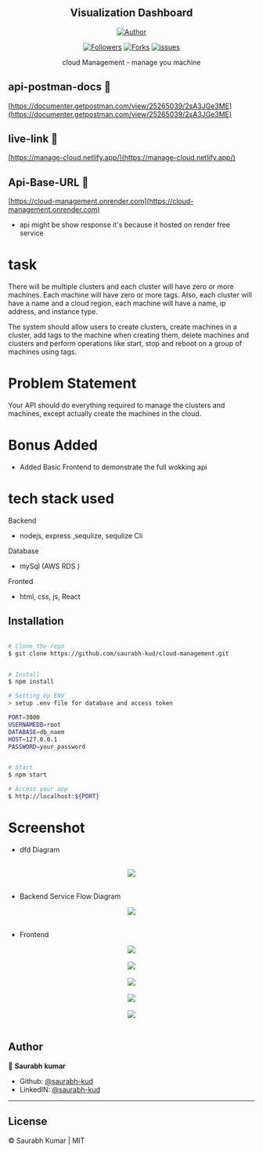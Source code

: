 <h2 align='center'>Visualization Dashboard</h2>
<p align="center">
<a href="https://github.com/saurabh-kud"><img title="Author" src="https://img.shields.io/badge/Author-saurabh-kud--red.svg?style=for-the-badge&logo=github"></a>
</p>

<p align="center">
<a href="https://github.com/saurabh-kud"><img title="Followers" src="https://img.shields.io/github/followers/saurabh-kud?color=teal&style=flat-square"></a>
<a href="https://github.com/saurabh-kud/cloud-management/network/members"><img title="Forks" src="https://img.shields.io/github/forks/saurabh-kud/cloud-management?color=lightgrey&style=flat-square"></a>
<a href="https://github.com/saurabh-kud/cloud-management/issues"><img title="issues" src="https://img.shields.io/github/issues/saurabh-kud/cloud-management?style=flat-square">
</a>

</p>

<p align="center">
    cloud Management - manage you machine
</p>

## api-postman-docs 🔗

[https://documenter.getpostman.com/view/25265039/2sA3JGe3ME](https://documenter.getpostman.com/view/25265039/2sA3JGe3ME)

## live-link 🔗

[https://manage-cloud.netlify.app/](https://manage-cloud.netlify.app/)

## Api-Base-URL 🔗

[https://cloud-management.onrender.com](https://cloud-management.onrender.com)

- api might be show response it's because it hosted on render free service

# task

There will be multiple clusters and each cluster will have zero or more machines.
Each machine will have zero or more tags. Also, each cluster will have a name and a
cloud region, each machine will have a name, ip address, and instance type.

The system should allow users to create clusters, create machines in a cluster, add
tags to the machine when creating them, delete machines and clusters and perform
operations like start, stop and reboot on a group of machines using tags.

# Problem Statement

Your API should do everything required to manage the clusters and machines, except
actually create the machines in the cloud.

# Bonus Added

- Added Basic Frontend to demonstrate the full wokking api

# tech stack used

Backend

- nodejs, express ,sequlize, sequlize Cli

Database

- mySql (AWS RDS )

Fronted

- html, css, js, React

## Installation

```sh

# Clone the repo
$ git clone https://github.com/saurabh-kud/cloud-management.git


# Install
$ npm install

# Setting Up ENV
> setup .env file for database and access token

PORT=3000
USERNAMEDB=root
DATABASE=db_naem
HOST=127.0.0.1
PASSWORD=your_password


# Start
$ npm start

# Access your app
$ http://localhost:${PORT}

```

# Screenshot

- dfd Diagram

<br/>
<div align="center">
  <img  src="./example/1.png" />
</div>
<br/>

- Backend Service Flow Diagram
<div align="center">
  <img  src="./example/2.png" />
</div>
<br/>

- Frontend
<div align="center">
  <img  src="./example/3.png" />
</div>
<br/>
<div align="center">
  <img  src="./example/4.png" />
</div>
<br/>
<div align="center">
  <img  src="./example/5.png" />
</div>
<br/>
<div align="center">
  <img  src="./example/6.png" />
</div>
<br/>
<div align="center">
  <img  src="./example/7.png" />
</div>
<br/>

## Author

👤 **Saurabh kumar**

- Github: [@saurabh-kud](https://github.com/saurabh-kud)
- LinkedIN: [@saurabh-kud](https://www.linkedin.com/in/saurabh-kud/)

---

## License

&copy; Saurabh Kumar | MIT

